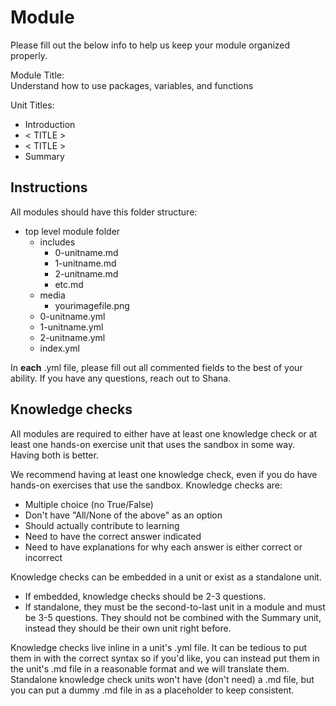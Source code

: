 # Module

Please fill out the below info to help us keep your module organized properly.

Module Title:  
Understand how to use packages, variables, and functions

Unit Titles:  
- Introduction
- < TITLE >
- < TITLE >
- Summary

## Instructions

All modules should have this folder structure:

- top level module folder
  - includes
    - 0-unitname.md
    - 1-unitname.md
    - 2-unitname.md
    - etc.md
  - media
    - yourimagefile.png
  - 0-unitname.yml
  - 1-unitname.yml
  - 2-unitname.yml
  - index.yml

In **each** .yml file, please fill out all commented fields to the best of your ability. If you have any questions, reach out to Shana.

## Knowledge checks

All modules are required to either have at least one knowledge check or at least one hands-on exercise unit that uses the sandbox in some way. Having both is better.

We recommend having at least one knowledge check, even if you do have hands-on exercises that use the sandbox. Knowledge checks are:

- Multiple choice (no True/False)
- Don't have "All/None of the above" as an option
- Should actually contribute to learning
- Need to have the correct answer indicated
- Need to have explanations for why each answer is either correct or incorrect

Knowledge checks can be embedded in a unit or exist as a standalone unit. 

- If embedded, knowledge checks should be 2-3 questions. 
- If standalone, they must be the second-to-last unit in a module and must be 3-5 questions. They should not be combined with the Summary unit, instead they should be their own unit right before. 

Knowledge checks live inline in a unit's .yml file. It can be tedious to put them in with the correct syntax so if you'd like, you can instead put them in the unit's .md file in a reasonable format and we will translate them. Standalone knowledge check units won't have (don't need) a .md file, but you can put a dummy .md file in as a placeholder to keep consistent.
